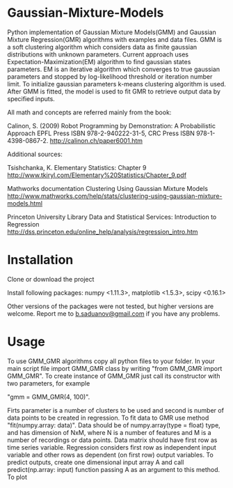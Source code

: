 # Gaussian-Mixture-Models
Python implementation of Gaussian Mixture Models(GMM) and Gaussian Mixture Regression(GMR) algorithms with 
examples and data files. GMM is a soft clustering algorithm which considers data as finite gaussian distributions
with unknown parameters. Current approach uses Expectation-Maximization(EM) algorithm to find gaussian states parameters.
EM is an iterative algorithm which converges to true gaussian parameters and stopped by log-likelihood threshold or
iteration number limit. To initialize gaussian parameters k-means clustering algorithm is used. After GMM is fitted,
the model is used to fit GMR to retrieve output data by specified inputs.

All math and concepts are referred mainly from the book:

Calinon, S. (2009)
Robot Programming by Demonstration: A Probabilistic Approach
EPFL Press ISBN 978-2-940222-31-5, CRC Press ISBN 978-1-4398-0867-2.
http://calinon.ch/paper6001.htm

Additional sources:

Tsishchanka, K.
Elementary Statistics: Chapter 9
http://www.tkiryl.com/Elementary%20Statistics/Chapter_9.pdf

Mathworks documentation
Clustering Using Gaussian Mixture Models
http://www.mathworks.com/help/stats/clustering-using-gaussian-mixture-models.html

Princeton University Library
Data and Statistical Services: Introduction to Regression
http://dss.princeton.edu/online_help/analysis/regression_intro.htm

# Installation
Clone or download the project 

Install following packages:
numpy <1.11.3>,
matplotlib <1.5.3>,
scipy <0.16.1>

Other versions of the packages were not tested, but higher versions are welcome.
Report me to b.saduanov@gmail.com if you have any problems.

# Usage
To use GMM_GMR algorithms copy all python files to your folder. In your main script
file import GMM_GMR class by writing "from GMM_GMR import GMM_GMR". To create instance
of GMM_GMR just call its constructor with two parameters, for example 

"gmm = GMM_GMR(4, 100)". 

Firts parameter is a number
of clusters to be used and second is number of data points to be created in regression.
To fit data to GMR use method "fit(numpy.array: data)". Data should be of numpy.array(type = float) type,
and has dimension of NxM, where N is a number of features and M is a number of recordings or data points. Data matrix
should have first row as time series variable. Regression considers first row as independent input variable and other rows as dependent (on first row) output variables. To predict outputs, create one dimensional input array A and call predict(np.array: input) function passing A as an argument to this method. To plot 
